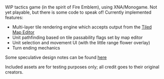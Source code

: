 WIP tactics game (in the spirit of Fire Emblem), using XNA/Monogame. Not yet playable, but there is some code to speak of! Currently implemented features:

- Multi-layer tile rendering engine which accepts output from the [Tiled Map Editor](http://www.mapeditor.org)
- Unit pathfinding based on tile passability flags set by map editor
- Unit selection and movement UI (with the little range flower overlay)
- Turn ending mechanics

Some speculative design notes can be found [here](https://docs.google.com/document/d/183HRH6jlWcrtIyTa1PrOgKRLWjQlycGBQ2KzZed7vFQ/edit#)

Included assets are for testing purposes only; all credit goes to their original creators.
